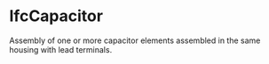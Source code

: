 IfcCapacitor
============
Assembly of one or more capacitor elements assembled in the same housing with
lead terminals.


